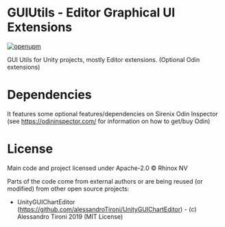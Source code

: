 # GUIUtils - Editor Graphical UI Extensions

[![openupm](https://img.shields.io/npm/v/com.rhinox.open.guiutils?label=openupm&registry_uri=https://package.openupm.com)](https://openupm.com/packages/com.rhinox.open.guiutils/)

GUI Utils for Unity projects, mostly Editor extensions. (Optional Odin extensions)

# Dependencies

It features some optional features/dependencies on Sirenix Odin Inspector
(see https://odininspector.com/ for information on how to get/buy Odin)




# License

Main code and project licensed under Apache-2.0 © Rhinox NV

Parts of the code come from external authors or are being reused (or modified) from other open source projects:
- UnityGUIChartEditor (https://github.com/alessandroTironi/UnityGUIChartEditor) - (c) Alessandro Tironi 2019 (MIT License)
